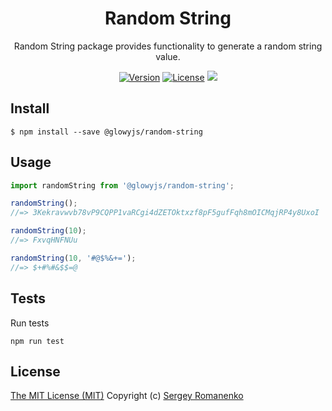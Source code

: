 <h1 align="center">Random String</h1>
<p align="center">
Random String package provides functionality to generate a random string value.
</p>

<p align="center">
<a href="https://github.com/glowyjs/random-string/releases"><img alt="Version" src="https://img.shields.io/github/release/glowyjs/random-string.svg?label=version&color=green"></a> <a href="https://github.com/glowyjs/random-string"><img src="https://img.shields.io/badge/license-MIT-blue.svg?color=green" alt="License"></a> <img src="https://github.com/glowyjs/random-string/actions/workflows/tests.yml/badge.svg">

## Install

```
$ npm install --save @glowyjs/random-string
```

## Usage

```js
import randomString from '@glowyjs/random-string';

randomString();
//=> 3Kekravwvb78vP9CQPP1vaRCgi4dZETOktxzf8pF5gufFqh8mOICMqjRP4y8UxoI

randomString(10);
//=> FxvqHNFNUu

randomString(10, '#@$%&+=');
//=> $+#%#&$$=@
```

## Tests

Run tests

```
npm run test
```

## License
[The MIT License (MIT)](https://github.com/glowyjs/random-string/blob/master/LICENSE.txt)
Copyright (c) [Sergey Romanenko](https://github.com/Awilum)
